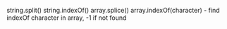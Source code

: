 string.split()
string.indexOf()
array.splice()
array.indexOf(character) - find indexOf character in array, -1 if not found
